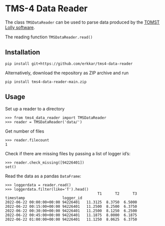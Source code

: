 TMS-4 Data Reader
=================

The class `TMSDataReader` can be used to parse data produced by the 
[TOMST Lolly software](https://tomst.com/web/en/systems/tms/software/).

The reading function `TMSDataReader.read()`

Installation
------------

```
pip install git+https://github.com/erkkar/tms4-data-reader
```

Alternatively, download the repository as ZIP archive and run

``` 
pip install tms4-data-reader-main.zip
``` 


Usage
-----

Set up a reader to a directory

    >>> from tms4_data_reader import TMSDataReader
    >>> reader = TMSDataReader('data/')

Get number of files 

    >>> reader.filecount
    1

Check if there are missing files by passing a list of logger id’s:

    >>> reader.check_missing([94226401])
    set()

Read the data as a pandas `DataFrame`:

    >>> loggerdata = reader.read()
    >>> loggerdata.filter(like='T').head()
                                              T1      T2      T3
    timestamp                 logger_id                         
    2022-06-22 00:00:00+00:00 94226401   11.3125  8.3750  6.5000
    2022-06-22 00:15:00+00:00 94226401   11.2500  8.2500  6.3750
    2022-06-22 00:30:00+00:00 94226401   11.2500  8.1250  6.2500
    2022-06-22 00:45:00+00:00 94226401   11.1875  8.0000  6.1875
    2022-06-22 01:00:00+00:00 94226401   11.1250  8.0625  6.3750
